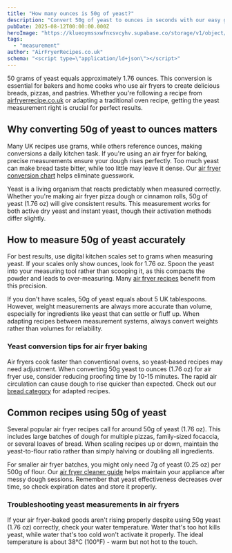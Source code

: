 ```yaml
---
title: "How many ounces is 50g of yeast?"
description: "Convert 50g of yeast to ounces in seconds with our easy guide. Perfect for air fryer recipes and baking conversions."
pubDate: 2025-08-12T00:00:00.000Z
heroImage: "https://klueoymssxwfnxsvcyhv.supabase.co/storage/v1/object/public/md/how-many-ounces-is-50g-of-yeast-e90cd98e.webp"
tags:
  - "measurement"
author: "AirFryerRecipes.co.uk"
schema: "<script type=\"application/ld+json\"></script>"
---
```


<p>50 grams of yeast equals approximately 1.76 ounces. This conversion is essential for bakers and home cooks who use air fryers to create delicious breads, pizzas, and pastries. Whether you're following a recipe from <a href=https://www.airfryerrecipe.co.uk>airfryerrecipe.co.uk</a> or adapting a traditional oven recipe, getting the yeast measurement right is crucial for perfect results.</p>

<h2>Why converting 50g of yeast to ounces matters</h2>
<p>Many UK recipes use grams, while others reference ounces, making conversions a daily kitchen task. If you're using an air fryer for baking, precise measurements ensure your dough rises perfectly. Too much yeast can make bread taste bitter, while too little may leave it dense. Our <a href=https://www.airfryerrecipe.co.uk/air-fryer-conversion-chart>air fryer conversion chart</a> helps eliminate guesswork.</p>
<p>Yeast is a living organism that reacts predictably when measured correctly. Whether you're making air fryer pizza dough or cinnamon rolls, 50g of yeast (1.76 oz) will give consistent results. This measurement works for both active dry yeast and instant yeast, though their activation methods differ slightly.</p>

<h2>How to measure 50g of yeast accurately</h2>
<p>For best results, use digital kitchen scales set to grams when measuring yeast. If your scales only show ounces, look for 1.76 oz. Spoon the yeast into your measuring tool rather than scooping it, as this compacts the powder and leads to over-measuring. Many <a href=https://www.airfryerrecipe.co.uk/recipes>air fryer recipes</a> benefit from this precision.</p>
<p>If you don't have scales, 50g of yeast equals about 5 UK tablespoons. However, weight measurements are always more accurate than volume, especially for ingredients like yeast that can settle or fluff up. When adapting recipes between measurement systems, always convert weights rather than volumes for reliability.</p>

<h3>Yeast conversion tips for air fryer baking</h3>
<p>Air fryers cook faster than conventional ovens, so yeast-based recipes may need adjustment. When converting 50g yeast to ounces (1.76 oz) for air fryer use, consider reducing proofing time by 10-15 minutes. The rapid air circulation can cause dough to rise quicker than expected. Check out our <a href=https://www.airfryerrecipe.co.uk/recipe-category/bread>bread category</a> for adapted recipes.</p>

<h2>Common recipes using 50g of yeast</h2>
<p>Several popular air fryer recipes call for around 50g of yeast (1.76 oz). This includes large batches of dough for multiple pizzas, family-sized focaccia, or several loaves of bread. When scaling recipes up or down, maintain the yeast-to-flour ratio rather than simply halving or doubling all ingredients.</p>
<p>For smaller air fryer batches, you might only need 7g of yeast (0.25 oz) per 500g of flour. Our <a href=https://www.airfryerrecipe.co.uk/air-fryer-cleaner>air fryer cleaner guide</a> helps maintain your appliance after messy dough sessions. Remember that yeast effectiveness decreases over time, so check expiration dates and store it properly.</p>

<h3>Troubleshooting yeast measurements in air fryers</h3>
<p>If your air fryer-baked goods aren't rising properly despite using 50g yeast (1.76 oz) correctly, check your water temperature. Water that's too hot kills yeast, while water that's too cold won't activate it properly. The ideal temperature is about 38°C (100°F) - warm but not hot to the touch.</p>